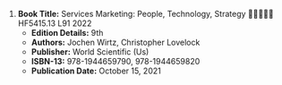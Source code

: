 1. **Book Title:** Services Marketing: People, Technology, Strategy 🚨🚨🚨🚨🚨 HF5415.13 L91 2022
   - **Edition Details:** 9th
   - **Authors:** Jochen Wirtz, Christopher Lovelock
   - **Publisher:** World Scientific (Us)
   - **ISBN-13:** 978-1944659790, 978-1944659820
   - **Publication Date:** October 15, 2021

